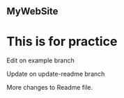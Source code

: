 ## MyWebSite
# This is for practice

Edit on example branch

Update on update-readme branch

More changes to Readme file.
